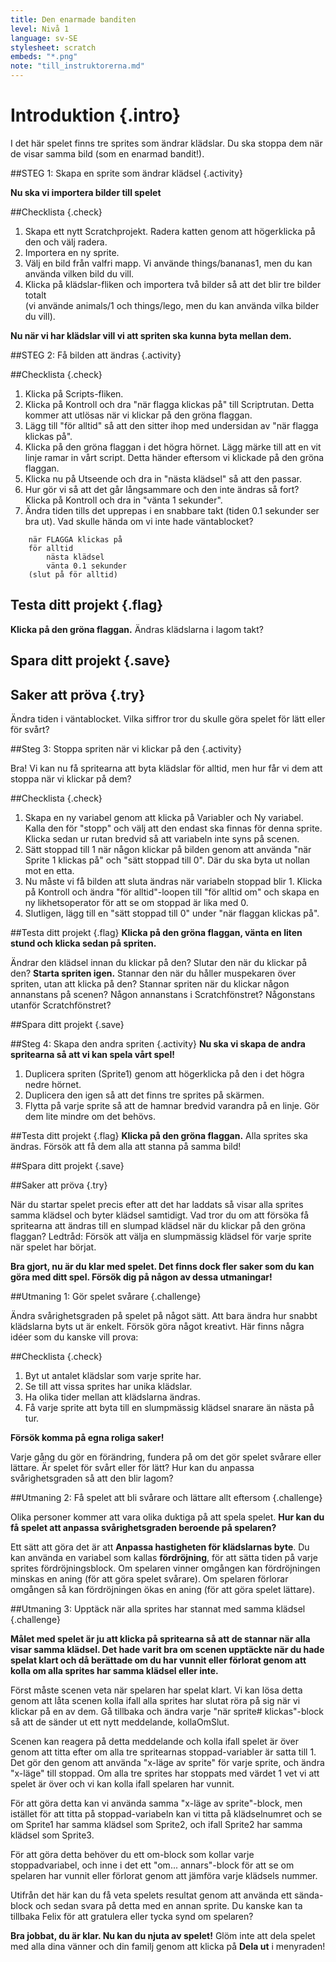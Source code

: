 ```yaml
---
title: Den enarmade banditen
level: Nivå 1
language: sv-SE
stylesheet: scratch
embeds: "*.png"
note: "till_instruktorerna.md"
---
```


# Introduktion {.intro}
I det här spelet finns tre sprites som ändrar klädslar. Du ska stoppa dem när de visar samma bild (som en enarmad bandit!).

##STEG 1: Skapa en sprite som ändrar klädsel {.activity}

__Nu ska vi importera bilder till spelet__

##Checklista {.check}

1. Skapa ett nytt Scratchprojekt. Radera katten genom att högerklicka på den och välj radera.
2. Importera en ny sprite.
3. Välj en bild från valfri mapp. Vi använde things/bananas1, men du kan använda vilken bild du vill.
4. Klicka på klädslar-fliken och importera två bilder så att det blir tre bilder totalt  
(vi använde animals/1 och things/lego, men du kan använda vilka bilder du vill).

__Nu när vi har klädslar vill vi att spriten ska kunna byta mellan dem.__

##STEG 2: Få bilden att ändras {.activity}

##Checklista {.check}

1. Klicka på Scripts-fliken.
2. Klicka på Kontroll och dra "när flagga klickas på" till Scriptrutan. Detta kommer att utlösas när vi klickar på den gröna flaggan.
3. Lägg till "för alltid" så att den sitter ihop med undersidan av "när flagga klickas på".
4. Klicka på den gröna flaggan i det högra hörnet. Lägg märke till att en vit linje ramar in vårt script. Detta händer eftersom vi klickade på den gröna flaggan.
5. Klicka nu på Utseende och dra in "nästa klädsel" så att den passar.
6. Hur gör vi så att det går långsammare och den inte ändras så fort? Klicka på Kontroll och dra in "vänta 1 sekunder".
7. Ändra tiden tills det upprepas i en snabbare takt (tiden 0.1 sekunder ser bra ut). Vad skulle hända om vi inte hade väntablocket?

```scratch
	när FLAGGA klickas på
	för alltid
		nästa klädsel
		vänta 0.1 sekunder
	(slut på för alltid)
```

## Testa ditt projekt {.flag}
__Klicka på den gröna flaggan.__ 
Ändras klädslarna i lagom takt? 

## Spara ditt projekt {.save}

## Saker att pröva {.try}

Ändra tiden i väntablocket. Vilka siffror tror du skulle göra spelet för lätt eller för svårt?

##Steg 3: Stoppa spriten när vi klickar på den {.activity}
                    
Bra! Vi kan nu få spritearna att byta klädslar för alltid, men hur får vi dem att stoppa när vi klickar på dem?

##Checklista {.check}

1. Skapa en ny variabel genom att klicka på Variabler och Ny variabel. Kalla den för "stopp" och välj att den endast ska finnas för denna sprite. Klicka sedan ur rutan bredvid så att variabeln inte syns på scenen.
2. Sätt stoppad till 1 när någon klickar på bilden genom att använda "när Sprite 1 klickas på" och "sätt stoppad till 0". Där du ska byta ut nollan mot en etta.
3. Nu måste vi få bilden att sluta ändras när variabeln stoppad blir 1. Klicka på Kontroll och ändra "för alltid"-loopen till "för alltid om" och skapa en ny likhetsoperator för att se om stoppad är lika med 0.  
4. Slutligen, lägg till en "sätt stoppad till 0" under "när flaggan klickas på".

##Testa ditt projekt {.flag}
__Klicka på den gröna flaggan, vänta en liten stund och klicka sedan på spriten.__ 

Ändrar den klädsel innan du klickar på den?
Slutar den när du klickar på den?
__Starta spriten igen.__ Stannar den när du håller muspekaren över spriten, utan att klicka på den? Stannar spriten när du klickar någon annanstans på scenen? Någon annanstans i Scratchfönstret? Någonstans utanför Scratchfönstret?

##Spara ditt projekt {.save}

##Steg 4: Skapa den andra spriten {.activity}
__Nu ska vi skapa de andra spritearna så att vi kan spela vårt spel!__

1. Duplicera spriten (Sprite1) genom att högerklicka på den i det högra nedre hörnet.
2. Duplicera den igen så att det finns tre sprites på skärmen. 
3. Flytta på varje sprite så att de hamnar bredvid varandra på en linje. Gör dem lite mindre om det behövs.

##Testa ditt projekt {.flag}
__Klicka på den gröna flaggan.__ Alla sprites ska ändras. Försök att få dem alla att stanna på samma bild!

##Spara ditt projekt {.save}

##Saker att pröva {.try}

När du startar spelet precis efter att det har laddats så visar alla sprites samma klädsel och byter klädsel samtidigt. Vad tror du om att försöka få spritearna att ändras till en slumpad klädsel när du klickar på den gröna flaggan? 
Ledtråd: Försök att välja en slumpmässig klädsel för varje sprite när spelet har börjat. 

__Bra gjort, nu är du klar med spelet. Det finns dock fler saker som du kan göra med ditt spel. Försök dig på någon av dessa utmaningar!__


##Utmaning 1: Gör spelet svårare {.challenge}

Ändra svårighetsgraden på spelet på något sätt. Att bara ändra hur snabbt klädslarna byts ut är enkelt. Försök göra något kreativt. Här finns några idéer som du kanske vill prova:

##Checklista {.check}

1. Byt ut antalet klädslar som varje sprite har. 
2. Se till att vissa sprites har unika klädslar. 
3. Ha olika tider mellan att klädslarna ändras. 
4. Få varje sprite att byta till en slumpmässig klädsel snarare än nästa på tur. 

__Försök komma på egna roliga saker!__

Varje gång du gör en förändring, fundera på om det gör spelet svårare eller lättare. Är spelet för svårt eller för lätt? Hur kan du anpassa svårighetsgraden så att den blir lagom?


##Utmaning 2: Få spelet att bli svårare och lättare allt eftersom {.challenge}

Olika personer kommer att vara olika duktiga på att spela spelet. __Hur kan du få spelet att anpassa svårighetsgraden beroende på spelaren?__

Ett sätt att göra det är att __Anpassa hastigheten för klädslarnas byte__. Du kan använda en variabel som kallas __fördröjning__, för att sätta tiden på varje sprites fördröjningsblock. Om spelaren vinner omgången kan fördröjningen minskas en aning (för att göra spelet svårare). Om spelaren förlorar omgången så kan fördröjningen ökas en aning (för att göra spelet lättare).

##Utmaning 3: Upptäck när alla sprites har stannat med samma klädsel {.challenge}

__Målet med spelet är ju att klicka på spritearna så att de stannar när alla visar samma klädsel. Det hade varit bra om scenen upptäckte när du hade spelat klart och då berättade om du har vunnit eller förlorat genom att kolla om alla sprites har samma klädsel eller inte.__

Först måste scenen veta när spelaren har spelat klart. Vi kan lösa detta genom att låta scenen kolla ifall alla sprites har slutat röra på sig när vi klickar på en av dem. Gå tillbaka och ändra varje "när sprite# klickas"-block så att de sänder ut ett nytt meddelande, kollaOmSlut.

Scenen kan reagera på detta meddelande och kolla ifall spelet är över genom att titta efter om alla tre spritearnas stoppad-variabler är satta till 1. Det gör den genom att använda "x-läge av sprite" för varje sprite, och ändra "x-läge" till stoppad. Om alla tre sprites har stoppats med värdet 1 vet vi att spelet är över och vi kan kolla ifall spelaren har vunnit.

För att göra detta kan vi använda samma "x-läge av sprite"-block, men istället för att titta på stoppad-variabeln kan vi titta på klädselnumret och se om Sprite1 har samma klädsel som Sprite2, och ifall Sprite2 har samma klädsel som Sprite3.

För att göra detta behöver du ett om-block som kollar varje stoppadvariabel, och inne i det ett "om... annars"-block för att se om spelaren har vunnit eller förlorat genom att jämföra varje
klädsels nummer.

Utifrån det här kan du få veta spelets resultat genom att använda ett sända-block och sedan svara på detta med en annan sprite. Du kanske kan ta tillbaka Felix för att gratulera eller tycka synd om spelaren?


__Bra jobbat, du är klar. Nu kan du njuta av spelet!__
Glöm inte att dela spelet med alla dina vänner och din familj genom att klicka på __Dela ut__ i menyraden!
